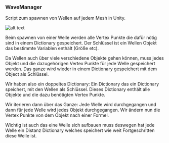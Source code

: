 ### WaveManager

Script zum spawnen von Wellen auf jedem Mesh in Unity.


![alt text](https://thumbs.gfycat.com/KaleidoscopicMajorBluewhale-size_restricted.gif "Wie es aussieht")


Beim spawnen von einer Welle werden alle Vertex Punkte die dafür nötig sind in einem Dictionary gespeichert. Der Schlüssel ist ein Wellen Objekt das bestimmte Variablen enthält (Größe etc).

Da Wellen auch über viele verschiedene Objekte gehen können, muss jedes Objekt und die dazugehörigen Vertex Punkte für jede Welle gespeichert werden. Das ganze wird wieder in einem Dictionary gespeichert mit dem Object als Schlüssel. 

Wir haben also ein doppeltes Dictionary: Ein Dictionary das ein Dictionary speichert, mit den Wellen als Schlüssel. Dieses Dictionary enthält alle Objekte und die dazu benötigten Vertex Punkte.

Wir iterieren dann über das Ganze: Jede Welle wird durchgegangen und dann für jede Welle wird jedes Objekt durchgegangen. Wir ändern nun die Vertex Punkte von dem Objekt nach einer Formel. 

Wichtig ist auch das eine Welle sich aufbauen muss deswegen hat jede Welle ein Distanz Dictionary welches speichert wie weit Fortgeschritten diese Welle ist. 


